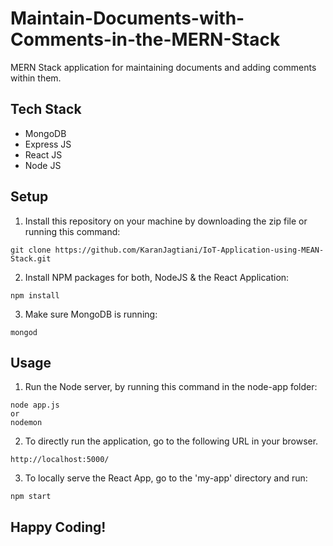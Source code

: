 # Maintain-Documents-with-Comments-in-the-MERN-Stack

MERN Stack application for maintaining documents and adding comments within them.

## Tech Stack
* MongoDB
* Express JS
* React JS
* Node JS

## Setup

1. Install this repository on your machine by downloading the zip file or running this command:
```
git clone https://github.com/KaranJagtiani/IoT-Application-using-MEAN-Stack.git
```
2. Install NPM packages for both, NodeJS & the React Application:
```
npm install
```
3. Make sure MongoDB is running:
```
mongod
```

## Usage  
1. Run the Node server, by running this command in the node-app folder:
```
node app.js
or
nodemon
```
2. To directly run the application, go to the following URL in your browser.
```
http://localhost:5000/
```
3. To locally serve the React App, go to the 'my-app' directory and run:
```
npm start
```

## Happy Coding!